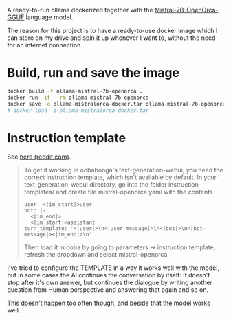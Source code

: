 A ready-to-run ollama dockerized together with the [Mistral-7B-OpenOrca-GGUF](https://huggingface.co/TheBloke/Mistral-7B-OpenOrca-GGUF) language model.

The reason for this project is to have a ready-to-use docker image which I can store on my drive and spin it up whenever I want to,
without the need for an internet connection.

# Build, run and save the image

```bash
docker build -t ollama-mistral-7b-openorca .
docker run -it --rm ollama-mistral-7b-openorca
docker save -o ollama-mistralorca-docker.tar ollama-mistral-7b-openorca
# docker load -i ollama-mistralorca-docker.tar
```

# Instruction template

See [here (reddit.com)](https://www.reddit.com/r/LocalLLaMA/comments/16y5nq8/comment/k388mwb/).

> To get it working in oobabooga's text-generation-webui, you need the correct instruction template, which isn't available by default. In your text-generation-webui directory, go into the folder instruction-templates/ and create file mistral-openorca.yaml with the contents
>
> ```
> user: <|im_start|>user
> bot: |-
>   <|im_end|>
>   <|im_start|>assistant
> turn_template: '<|user|>\n<|user-message|>\n<|bot|>\n<|bot-message|><|im_end|>\n'
> ```
>
> Then load it in ooba by going to parameters -> instruction template, refresh the dropdown and select mistral-openorca. 

I've tried to configure the TEMPLATE in a way it works well with the model, but in some cases the AI continues the conversation by itself:
It doesn't stop after it's own answer, but continues the dialogue by writing another question from Human perspective and answering that again and so on.

This doesn't happen too often though, and beside that the model works well.
